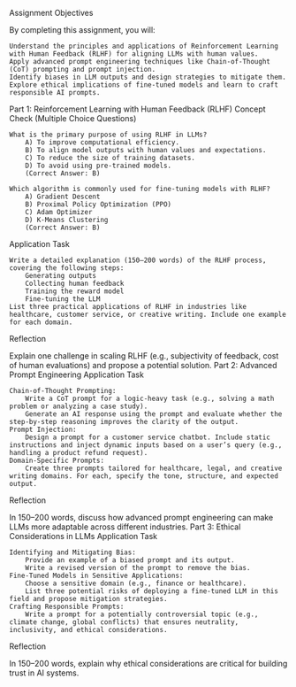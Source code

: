 Assignment Objectives

By completing this assignment, you will:

    Understand the principles and applications of Reinforcement Learning with Human Feedback (RLHF) for aligning LLMs with human values.
    Apply advanced prompt engineering techniques like Chain-of-Thought (CoT) prompting and prompt injection.
    Identify biases in LLM outputs and design strategies to mitigate them.
    Explore ethical implications of fine-tuned models and learn to craft responsible AI prompts.

Part 1: Reinforcement Learning with Human Feedback (RLHF)
Concept Check (Multiple Choice Questions)

    What is the primary purpose of using RLHF in LLMs?
        A) To improve computational efficiency.
        B) To align model outputs with human values and expectations.
        C) To reduce the size of training datasets.
        D) To avoid using pre-trained models.
        (Correct Answer: B)

    Which algorithm is commonly used for fine-tuning models with RLHF?
        A) Gradient Descent
        B) Proximal Policy Optimization (PPO)
        C) Adam Optimizer
        D) K-Means Clustering
        (Correct Answer: B)

Application Task

    Write a detailed explanation (150–200 words) of the RLHF process, covering the following steps:
        Generating outputs
        Collecting human feedback
        Training the reward model
        Fine-tuning the LLM
    List three practical applications of RLHF in industries like healthcare, customer service, or creative writing. Include one example for each domain.

Reflection

Explain one challenge in scaling RLHF (e.g., subjectivity of feedback, cost of human evaluations) and propose a potential solution.
Part 2: Advanced Prompt Engineering
Application Task

    Chain-of-Thought Prompting:
        Write a CoT prompt for a logic-heavy task (e.g., solving a math problem or analyzing a case study).
        Generate an AI response using the prompt and evaluate whether the step-by-step reasoning improves the clarity of the output.
    Prompt Injection:
        Design a prompt for a customer service chatbot. Include static instructions and inject dynamic inputs based on a user’s query (e.g., handling a product refund request).
    Domain-Specific Prompts:
        Create three prompts tailored for healthcare, legal, and creative writing domains. For each, specify the tone, structure, and expected output.

Reflection

In 150–200 words, discuss how advanced prompt engineering can make LLMs more adaptable across different industries.
Part 3: Ethical Considerations in LLMs
Application Task

    Identifying and Mitigating Bias:
        Provide an example of a biased prompt and its output.
        Write a revised version of the prompt to remove the bias.
    Fine-Tuned Models in Sensitive Applications:
        Choose a sensitive domain (e.g., finance or healthcare).
        List three potential risks of deploying a fine-tuned LLM in this field and propose mitigation strategies.
    Crafting Responsible Prompts:
        Write a prompt for a potentially controversial topic (e.g., climate change, global conflicts) that ensures neutrality, inclusivity, and ethical considerations.

Reflection

In 150–200 words, explain why ethical considerations are critical for building trust in AI systems.
